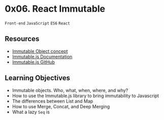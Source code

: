 # 0x06. React Immutable

`Front-end` `JavaScript` `ES6` `React`

## Resources

- [Immutable Object concept](https://en.wikipedia.org/wiki/Immutable_object)
- [Immutable.js Documentation](https://immutable-js.com/docs/v4.3.2/)
- [Immutable.js GitHub](https://github.com/immutable-js/immutable-js)

## Learning Objectives

- Immutable objects. Who, what, when, where, and why?
- How to use the Immutable.js library to bring immutability to Javascript
- The differences between List and Map
- How to use Merge, Concat, and Deep Merging
- What a lazy `Seq` is
